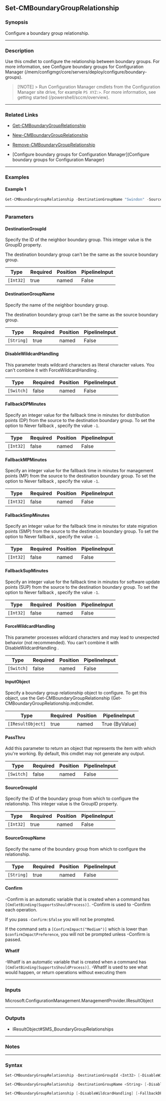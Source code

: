 Set-CMBoundaryGroupRelationship
-------------------------------




### Synopsis
Configure a boundary group relationship.



---


### Description

Use this cmdlet to configure the relationship between boundary groups. For more information, see Configure boundary groups for Configuration Manager (/mem/configmgr/core/servers/deploy/configure/boundary-groups).



> [!NOTE] > Run Configuration Manager cmdlets from the Configuration Manager site drive, for example `PS XYZ:>`. For more information, see getting started (/powershell/sccm/overview).



---


### Related Links
* [Get-CMBoundaryGroupRelationship](Get-CMBoundaryGroupRelationship)



* [New-CMBoundaryGroupRelationship](New-CMBoundaryGroupRelationship)



* [Remove-CMBoundaryGroupRelationship](Remove-CMBoundaryGroupRelationship)



* [Configure boundary groups for Configuration Manager](Configure boundary groups for Configuration Manager)





---


### Examples
#### Example 1
```PowerShell
Get-CMBoundaryGroupRelationship -DestinationGroupName "Swindon" -SourceGroupName "London" | Set-CMBoundaryGroupRelationship -FallbackSupMinutes 120 -FallbackMPMinutes 0
```



---


### Parameters
#### **DestinationGroupId**

Specify the ID of the neighbor boundary group. This integer value is the GroupID property.


The destination boundary group can't be the same as the source boundary group.






|Type     |Required|Position|PipelineInput|
|---------|--------|--------|-------------|
|`[Int32]`|true    |named   |False        |



#### **DestinationGroupName**

Specify the name of the neighbor boundary group.


The destination boundary group can't be the same as the source boundary group.






|Type      |Required|Position|PipelineInput|
|----------|--------|--------|-------------|
|`[String]`|true    |named   |False        |



#### **DisableWildcardHandling**

This parameter treats wildcard characters as literal character values. You can't combine it with ForceWildcardHandling .






|Type      |Required|Position|PipelineInput|
|----------|--------|--------|-------------|
|`[Switch]`|false   |named   |False        |



#### **FallbackDPMinutes**

Specify an integer value for the fallback time in minutes for distribution points (DP) from the source to the destination boundary group. To set the option to Never fallback , specify the value `-1`.






|Type     |Required|Position|PipelineInput|
|---------|--------|--------|-------------|
|`[Int32]`|false   |named   |False        |



#### **FallbackMPMinutes**

Specify an integer value for the fallback time in minutes for management points (MP) from the source to the destination boundary group. To set the option to Never fallback , specify the value `-1`.






|Type     |Required|Position|PipelineInput|
|---------|--------|--------|-------------|
|`[Int32]`|false   |named   |False        |



#### **FallbackSmpMinutes**

Specify an integer value for the fallback time in minutes for state migration points (SMP) from the source to the destination boundary group. To set the option to Never fallback , specify the value `-1`.






|Type     |Required|Position|PipelineInput|
|---------|--------|--------|-------------|
|`[Int32]`|false   |named   |False        |



#### **FallbackSupMinutes**

Specify an integer value for the fallback time in minutes for software update points (SUP) from the source to the destination boundary group. To set the option to Never fallback , specify the value `-1`.






|Type     |Required|Position|PipelineInput|
|---------|--------|--------|-------------|
|`[Int32]`|false   |named   |False        |



#### **ForceWildcardHandling**

This parameter processes wildcard characters and may lead to unexpected behavior (not recommended). You can't combine it with DisableWildcardHandling .






|Type      |Required|Position|PipelineInput|
|----------|--------|--------|-------------|
|`[Switch]`|false   |named   |False        |



#### **InputObject**

Specify a boundary group relationship object to configure. To get this object, use the Get-CMBoundaryGroupRelationship (Get-CMBoundaryGroupRelationship.md)cmdlet.






|Type             |Required|Position|PipelineInput |
|-----------------|--------|--------|--------------|
|`[IResultObject]`|true    |named   |True (ByValue)|



#### **PassThru**

Add this parameter to return an object that represents the item with which you're working. By default, this cmdlet may not generate any output.






|Type      |Required|Position|PipelineInput|
|----------|--------|--------|-------------|
|`[Switch]`|false   |named   |False        |



#### **SourceGroupId**

Specify the ID of the boundary group from which to configure the relationship. This integer value is the GroupID property.






|Type     |Required|Position|PipelineInput|
|---------|--------|--------|-------------|
|`[Int32]`|true    |named   |False        |



#### **SourceGroupName**

Specify the name of the boundary group from which to configure the relationship.






|Type      |Required|Position|PipelineInput|
|----------|--------|--------|-------------|
|`[String]`|true    |named   |False        |



#### **Confirm**
-Confirm is an automatic variable that is created when a command has ```[CmdletBinding(SupportsShouldProcess)]```.
-Confirm is used to -Confirm each operation.

If you pass ```-Confirm:$false``` you will not be prompted.


If the command sets a ```[ConfirmImpact("Medium")]``` which is lower than ```$confirmImpactPreference```, you will not be prompted unless -Confirm is passed.

#### **WhatIf**
-WhatIf is an automatic variable that is created when a command has ```[CmdletBinding(SupportsShouldProcess)]```.
-WhatIf is used to see what would happen, or return operations without executing them


---


### Inputs
Microsoft.ConfigurationManagement.ManagementProvider.IResultObject





---


### Outputs
* IResultObject#SMS_BoundaryGroupRelationships






---


### Notes




---


### Syntax
```PowerShell
Set-CMBoundaryGroupRelationship -DestinationGroupId <Int32> [-DisableWildcardHandling] [-FallbackDPMinutes <Int32>] [-FallbackMPMinutes <Int32>] [-FallbackSmpMinutes <Int32>] [-FallbackSupMinutes <Int32>] [-ForceWildcardHandling] [-PassThru] -SourceGroupId <Int32> [-Confirm] [-WhatIf] [<CommonParameters>]
```
```PowerShell
Set-CMBoundaryGroupRelationship -DestinationGroupName <String> [-DisableWildcardHandling] [-FallbackDPMinutes <Int32>] [-FallbackMPMinutes <Int32>] [-FallbackSmpMinutes <Int32>] [-FallbackSupMinutes <Int32>] [-ForceWildcardHandling] [-PassThru] -SourceGroupName <String> [-Confirm] [-WhatIf] [<CommonParameters>]
```
```PowerShell
Set-CMBoundaryGroupRelationship [-DisableWildcardHandling] [-FallbackDPMinutes <Int32>] [-FallbackMPMinutes <Int32>] [-FallbackSmpMinutes <Int32>] [-FallbackSupMinutes <Int32>] [-ForceWildcardHandling] -InputObject <IResultObject> [-PassThru] [-Confirm] [-WhatIf] [<CommonParameters>]
```

